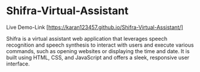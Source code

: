 # Shifra-Virtual-Assistant
  Live Demo-Link [https://karan123457.github.io/Shifra-Virtual-Assistant/]

  Shifra is a virtual assistant web application that leverages speech recognition and speech synthesis to interact with users and execute various commands, such as opening websites or displaying the time and date. It is built using HTML, CSS, and JavaScript and offers a sleek, responsive user interface.
